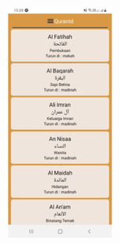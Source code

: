 <p align=center> 
  <img src="https://raw.githubusercontent.com/hfdzafrnsyh/alquranId/main/ss1Expo.jpg" width=210px /> 
</p>